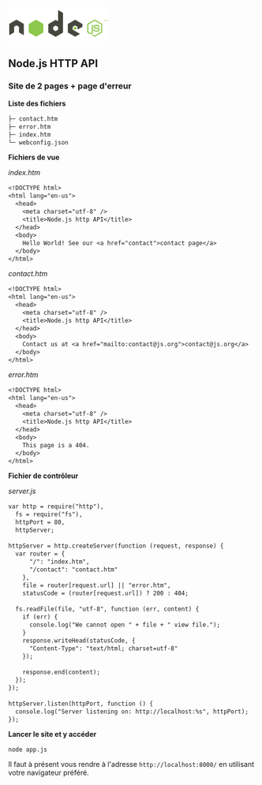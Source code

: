 <img class="logo" src="media/images/min/battles/nodejs.png" src="Node.js HTTP API">

<h2>Node.js HTTP API</h2>

<h3>Site de 2 pages + page d'erreur</h3>

<p><strong>Liste des fichiers</strong></p>

<pre><code>├─ contact.htm
├─ error.htm
├─ index.htm
└─ webconfig.json</code></pre>

<p><strong>Fichiers de vue</strong></p>

<p><em>index.htm</em></p>

<pre><code class="lang-html">&lt;!DOCTYPE html>
&lt;html lang="en-us">
  &lt;head>
    &lt;meta charset="utf-8" />
    &lt;title>Node.js http API&lt;/title>
  &lt;/head>
  &lt;body>
    Hello World! See our &lt;a href="contact">contact page&lt;/a>
  &lt;/body>
&lt;/html></code></pre>

<p><em>contact.htm</em></p>

<pre><code class="lang-html">&lt;!DOCTYPE html>
&lt;html lang="en-us">
  &lt;head>
    &lt;meta charset="utf-8" />
    &lt;title>Node.js http API&lt;/title>
  &lt;/head>
  &lt;body>
    Contact us at &lt;a href="mailto:contact@js.org">contact@js.org&lt;/a>
  &lt;/body>
&lt;/html></code></pre>

<p><em>error.htm</em></p>

<pre><code class="lang-html">&lt;!DOCTYPE html>
&lt;html lang="en-us">
  &lt;head>
    &lt;meta charset="utf-8" />
    &lt;title>Node.js http API&lt;/title>
  &lt;/head>
  &lt;body>
    This page is a 404.
  &lt;/body>
&lt;/html></code></pre>

<p><strong>Fichier de contrôleur</strong></p>

<p><em>server.js</em></p>

<pre><code class="lang-js">var http = require("http"),
  fs = require("fs"),
  httpPort = 80,
  httpServer;

httpServer = http.createServer(function (request, response) {
  var router = {
      "/": "index.htm",
      "/contact": "contact.htm"
    },
    file = router[request.url] || "error.htm",
    statusCode = (router[request.url]) ? 200 : 404;

  fs.readFile(file, "utf-8", function (err, content) {
    if (err) { 
      console.log("We cannot open " + file + " view file.");
    }
    response.writeHead(statusCode, {
      "Content-Type": "text/html; charset=utf-8"
    });

    response.end(content);
  });
});

httpServer.listen(httpPort, function () {
  console.log("Server listening on: http://localhost:%s", httpPort);
});</code></pre>

<p><strong>Lancer le site et y accéder</strong></p>

<pre><code class="lang-bash">node app.js</code></pre>

<p>Il faut à présent vous rendre à l'adresse <code>http://localhost:8000/</code> en utilisant votre navigateur préféré.</p>